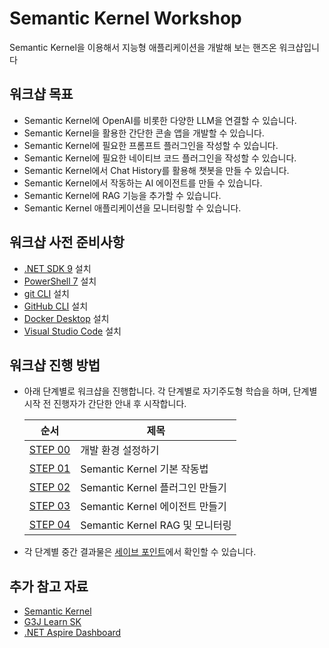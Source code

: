 # Semantic Kernel Workshop

Semantic Kernel을 이용해서 지능형 애플리케이션을 개발해 보는 핸즈온 워크샵입니다

## 워크샵 목표

- Semantic Kernel에 OpenAI를 비롯한 다양한 LLM을 연결할 수 있습니다.
- Semantic Kernel을 활용한 간단한 콘솔 앱을 개발할 수 있습니다.
- Semantic Kernel에 필요한 프롬프트 플러그인을 작성할 수 있습니다.
- Semantic Kernel에 필요한 네이티브 코드 플러그인을 작성할 수 있습니다.
- Semantic Kernel에서 Chat History를 활용해 챗봇을 만들 수 있습니다.
- Semantic Kernel에서 작동하는 AI 에이전트를 만들 수 있습니다.
- Semantic Kernel에 RAG 기능을 추가할 수 있습니다.
- Semantic Kernel 애플리케이션을 모니터링할 수 있습니다.

## 워크샵 사전 준비사항

- [.NET SDK 9](https://dotnet.microsoft.com/download/dotnet/9.0) 설치
- [PowerShell 7](https://learn.microsoft.com/powershell/scripting/install/installing-powershell) 설치
- [git CLI](https://git-scm.com/downloads) 설치
- [GitHub CLI](https://cli.github.com/) 설치
- [Docker Desktop](https://docs.docker.com/get-started/introduction/get-docker-desktop/) 설치
- [Visual Studio Code](https://code.visualstudio.com/) 설치

## 워크샵 진행 방법

- 아래 단계별로 워크샵을 진행합니다. 각 단계별로 자기주도형 학습을 하며, 단계별 시작 전 진행자가 간단한 안내 후 시작합니다.

  | 순서                         | 제목                            |
  |------------------------------|---------------------------------|
  | [STEP 00](./docs/step-00.md) | 개발 환경 설정하기              |
  | [STEP 01](./docs/step-01.md) | Semantic Kernel 기본 작동법     |
  | [STEP 02](./docs/step-02.md) | Semantic Kernel 플러그인 만들기 |
  | [STEP 03](./docs/step-03.md) | Semantic Kernel 에이전트 만들기 |
  | [STEP 04](./docs/step-04.md) | Semantic Kernel RAG 및 모니터링 |

- 각 단계별 중간 결과물은 [세이브 포인트](./save-points)에서 확인할 수 있습니다.

## 추가 참고 자료

- [Semantic Kernel](https://aka.ms/semantic-kernel)
- [G3J Learn SK](https://aka.ms/g3jlearnsk)
- [.NET Aspire Dashboard](https://learn.microsoft.com/dotnet/aspire/fundamentals/dashboard/overview)
